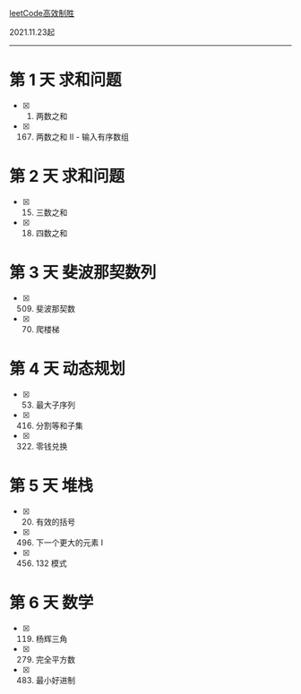 [leetCode高效制胜](https://leetcode-cn.com/study-plan/efficient-winning/?progress=m866cas)

2021.11.23起

---  
# 第 1 天 求和问题
- [x] 1. 两数之和
- [x] 167. 两数之和 II - 输入有序数组

# 第 2 天 求和问题
- [x] 15. 三数之和
- [x] 18. 四数之和

# 第 3 天 斐波那契数列
- [x] 509. 斐波那契数
- [x] 70. 爬楼梯

# 第 4 天 动态规划
- [x] 53. 最大子序列
- [x] 416. 分割等和子集
- [x] 322. 零钱兑换

# 第 5 天 堆栈
- [x] 20. 有效的括号
- [x] 496. 下一个更大的元素 I
- [x] 456. 132 模式

# 第 6 天 数学
- [x] 119. 杨辉三角
- [x] 279. 完全平方数
- [x] 483. 最小好进制



